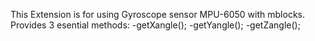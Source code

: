 This Extension is for using Gyroscope sensor MPU-6050
with mblocks.
Provides 3 esential methods:
-getXangle();
-getYangle();
-getZangle();
